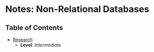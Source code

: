 # Notes: Non-Relational Databases

## Table of Contents
* [Research](./research)
  * **Level**: *Intermediate*
